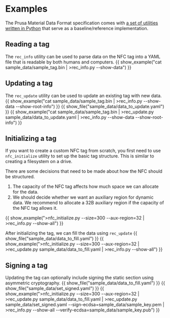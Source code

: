 # Examples
The Prusa Material Data Format specification comes with [a set of utilities written in Python](https://github.com/prusa3d/Prusa-Material-Data-Format/utils) that serve as a baseline/reference implementation.

## Reading a tag
The `rec_info` utility can be used to parse data on the NFC tag into a YAML file that is readable by both humans and computers.
{{ show_example("cat sample_data/sample_tag.bin | >rec_info.py --show-data") }}

## Updating a tag
The `rec_update` utility can be used to update an existing tag with new data.
{{ show_example("cat sample_data/sample_tag.bin | >rec_info.py --show-data --show-root-info") }}
{{ show_file("sample_data/data_to_update.yaml") }}
{{ show_example("cat sample_data/sample_tag.bin | >rec_update.py sample_data/data_to_update.yaml | >rec_info.py --show-data --show-root-info") }}

## Initializing a tag
If you want to create a custom NFC tag from scratch, you first need to use `nfc_initialize` utility to set up the basic tag structure. This is similar to creating a filesystem on a drive.

There are some decisions that need to be made about how the NFC should be structured.
1. The capacity of the NFC tag affects how much space we can allocate for the data.
2. We should decide whether we want an auxiliary region for dynamic data. We recommend to allocate a 32B auxiliary region if the capacity of the NFC tag allows it.

{{ show_example(">nfc_initialize.py --size=300 --aux-region=32 | >rec_info.py --show-all") }}

After initializing the tag, we can fill the data using `rec_update`
{{ show_file("sample_data/data_to_fill.yaml") }}
{{ show_example(">nfc_initialize.py --size=300 --aux-region=32 | >rec_update.py sample_data/data_to_fill.yaml | >rec_info.py --show-all") }}

## Signing a tag
Updating the tag can optionally include signing the static section using asymmetric cryptography.
{{ show_file("sample_data/data_to_fill.yaml") }}
{{ show_file("sample_data/set_signed.yaml") }}
{{ show_example(">nfc_initialize.py --size=300 --aux-region=32 | >rec_update.py sample_data/data_to_fill.yaml | >rec_update.py sample_data/set_signed.yaml --sign-ecdsa=sample_data/sample_key.pem | >rec_info.py --show-all --verify-ecdsa=sample_data/sample_key.pub") }}
